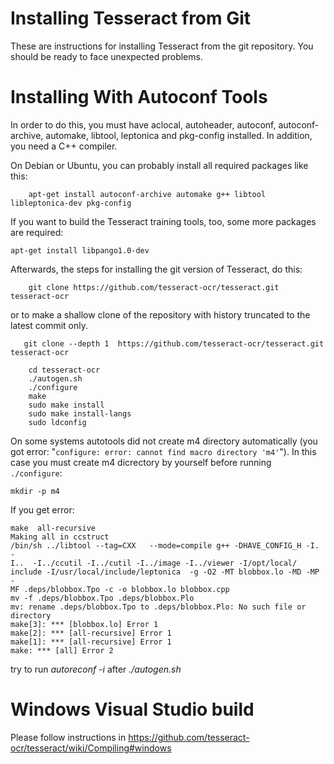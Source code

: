 # Installing Tesseract from Git

These are instructions for installing Tesseract from the git repository. You should be ready to face unexpected problems.

# Installing With Autoconf Tools

In order to do this, you must have aclocal, autoheader, autoconf, autoconf-archive, automake, libtool, leptonica and pkg-config installed. In addition, you need a C++ compiler.

On Debian or Ubuntu, you can probably install all required packages like this:

```
    apt-get install autoconf-archive automake g++ libtool libleptonica-dev pkg-config
```

If you want to build the Tesseract training tools, too, some more packages are required:

    apt-get install libpango1.0-dev

Afterwards, the steps for installing the git version of Tesseract, do this:

```
    git clone https://github.com/tesseract-ocr/tesseract.git tesseract-ocr
```
or to make a shallow clone of the repository with history truncated to the latest commit only.
```
   git clone --depth 1  https://github.com/tesseract-ocr/tesseract.git tesseract-ocr
```
```
    cd tesseract-ocr
    ./autogen.sh
    ./configure
    make
    sudo make install
    sudo make install-langs
    sudo ldconfig
```

On some systems autotools did not create m4 directory  automatically (you got error: "`configure: error: cannot find macro directory 'm4'`"). In this case you must create m4 dicrectory by yourself before running `./configure`:
```
mkdir -p m4
```

If you get error:

```
make  all-recursive
Making all in ccstruct
/bin/sh ../libtool --tag=CXX   --mode=compile g++ -DHAVE_CONFIG_H -I. -
I..  -I../ccutil -I../cutil -I../image -I../viewer -I/opt/local/
include -I/usr/local/include/leptonica  -g -O2 -MT blobbox.lo -MD -MP -
MF .deps/blobbox.Tpo -c -o blobbox.lo blobbox.cpp
mv -f .deps/blobbox.Tpo .deps/blobbox.Plo
mv: rename .deps/blobbox.Tpo to .deps/blobbox.Plo: No such file or
directory
make[3]: *** [blobbox.lo] Error 1
make[2]: *** [all-recursive] Error 1
make[1]: *** [all-recursive] Error 1
make: *** [all] Error 2
```

try to run _autoreconf -i_ after _./autogen.sh_

# Windows Visual Studio build

Please follow instructions in https://github.com/tesseract-ocr/tesseract/wiki/Compiling#windows
